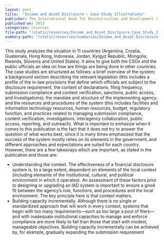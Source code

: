 ```yaml
---
layout: post
title:  "Income and Asset Disclosure – Case Study Illustrations"
publisher: The International Bank for Reconstruction and Development / The World Bank
published-on: 2013
categories: resorces
file-path: "/static/resources/Income_and_Asset_Disclosure_Case_Study_Illustrations.pdf"
summary-path: "/static/resources/summaries/Income_and_Asset_Disclosure_Case_Study_Illustrations_summary.docx"
---
```

This study analyzes the situation in 11 countries (Argentina, Croatia, Guatemala, Hong Kong, Indonesia, Jordan, Kyrgyz Republic, Mongolia, Rwanda, Slovenia and United States). It aims to give both the CSOs and the public officials an idea on how are things are being done in other countries. The case studies are structured as follows: a brief overview of the system; a background section describing the relevant legislation (this includes a profile of the in-law provisions that define which officials are subject to the disclosure requirement, the content of declarations, filing frequency, submission compliance and content verification, sanctions, public access, and investigations); the mandate and structure of the implementing agency; and the resources and procedures of the system (this includes facilities and information technology resources, human resources, budget, regulatory function, and practices related to managing submission compliance, content verification, investigations, interagency collaboration, public access, reporting, and outreach). What is important to emhasize when it comes to this publication is the fact that it does not try to answer the question of what works best, since it is many times emphasized that the success of the system mostly relies on its elements in the government, and different approaches and expectations are suited for each country.
However, there are a few takeavays which are important, as stated in the publication and those are:
- Understanding the context. The effectiveness of a financial disclosure system is, to a large extent, dependent on elements of the local context (including elements of the institutional, cultural, and political environment in which it operates). An assessment of these factors prior to designing or upgrading an IAD system is important to ensure a good fit between the agency’s role, functions, and procedures and the local environment. The key principle here is that context matters.
- Building capacity incrementally. Although there is no single or standardized approach that
will work in every context, systems that begin with too many requirements—such as too large a pool of filers—and with inadequate institutional capacities to manage and enforce compliance are more likely to fail than those that start with modest, manageable objectives. Building capacity incrementally can be achieved by, for example, gradually expanding the submission requirement